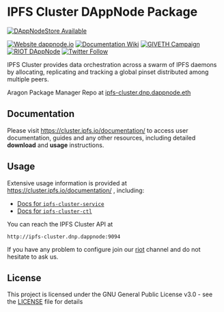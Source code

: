 # IPFS Cluster DAppNode Package

[![DAppNodeStore Available](https://img.shields.io/badge/DAppNodeStore-Available-brightgreen.svg)](http://my.admin.dnp.dappnode.eth/#/installer/ipfs-cluster.dnp.dappnode.eth)

[![Website dappnode.io](https://img.shields.io/badge/Website-dappnode.io-brightgreen.svg)](https://dappnode.io/)
[![Documentation Wiki](https://img.shields.io/badge/Documentation-Wiki-brightgreen.svg)](https://github.com/dappnode/DAppNode/wiki)
[![GIVETH Campaign](https://img.shields.io/badge/GIVETH-Campaign-1e083c.svg)](https://beta.giveth.io/campaigns/5b44b198647f33526e67c262)
[![RIOT DAppNode](https://img.shields.io/badge/RIOT-DAppNode-blue.svg)](https://riot.im/app/#/room/#DAppNode:matrix.org)
[![Twitter Follow](https://img.shields.io/twitter/follow/espadrine.svg?style=social&label=Follow)](https://twitter.com/DAppNode?lang=es)

IPFS Cluster provides data orchestration across a swarm of IPFS daemons by allocating, replicating and tracking a global pinset distributed among multiple peers.

Aragon Package Manager Repo at [ipfs-cluster.dnp.dappnode.eth](https://etherscan.io/address/ipfs-cluster.dnp.dappnode.eth)

## Documentation

Please visit https://cluster.ipfs.io/documentation/ to access user documentation, guides and any other resources, including detailed **download** and **usage** instructions.

## Usage

Extensive usage information is provided at https://cluster.ipfs.io/documentation/ , including:

- [Docs for `ipfs-cluster-service`](https://cluster.ipfs.io/documentation/ipfs-cluster-service/)
- [Docs for `ipfs-cluster-ctl`](https://cluster.ipfs.io/documentation/ipfs-cluster-ctl/)

You can reach the IPFS Cluster API at

```
http://ipfs-cluster.dnp.dappnode:9094
```

If you have any problem to configure join our [riot](https://riot.im/app/#/room/#DAppNode:matrix.org) channel and do not hesitate to ask us.

## License

This project is licensed under the GNU General Public License v3.0 - see the [LICENSE](LICENSE) file for details
